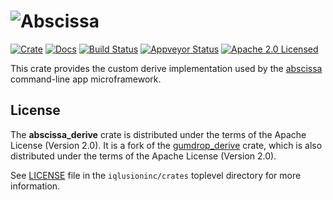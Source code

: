 # ![Abscissa](https://raw.githubusercontent.com/iqlusioninc/crates/master/abscissa/img/abscissa.png)

[![Crate][crate-image]][crate-link]
[![Docs][docs-image]][docs-link]
[![Build Status][build-image]][build-link]
[![Appveyor Status][appveyor-image]][appveyor-link]
[![Apache 2.0 Licensed][license-image]][license-link]

[crate-image]: https://img.shields.io/crates/v/abscissa_derive.svg
[crate-link]: https://crates.io/crates/abscissa_derive
[docs-image]: https://docs.rs/abscissa_derive/badge.svg
[docs-link]: https://docs.rs/abscissa_derive/
[build-image]: https://circleci.com/gh/iqlusioninc/crates.svg?style=shield
[build-link]: https://circleci.com/gh/iqlusioninc/crates
[appveyor-image]: https://ci.appveyor.com/api/projects/status/1ua33q2njho24e9h?svg=true
[appveyor-link]: https://ci.appveyor.com/project/tony-iqlusion/crates
[license-image]: https://img.shields.io/badge/license-Apache2.0-blue.svg
[license-link]: https://github.com/iqlusioninc/crates/blob/master/LICENSE

This crate provides the custom derive implementation used by the
[abscissa] command-line app microframework.

[abscissa]: https://github.com/iqlusioninc/crates/tree/master/abscissa

## License

The **abscissa_derive** crate is distributed under the terms of the
Apache License (Version 2.0). It is a fork of the [gumdrop_derive]
crate, which is also distributed under the terms of the Apache License
(Version 2.0).

See [LICENSE] file in the `iqlusioninc/crates` toplevel directory for more
information.

[gumdrop_derive]: https://github.com/murarth/gumdrop
[LICENSE]: https://github.com/iqlusioninc/crates/blob/master/LICENSE

